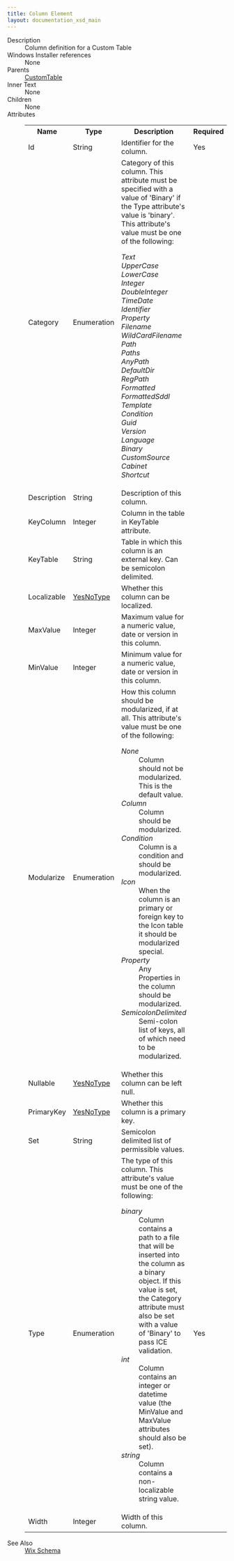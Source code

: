 ```yaml
---
title: Column Element
layout: documentation_xsd_main
---
```

<dl>
  <dt>Description</dt>
  <dd>Column definition for a Custom Table</dd>
  <dt>Windows Installer references</dt>
  <dd>None</dd>
  <dt>Parents</dt>
  <dd>
    <a href="../customtable/">CustomTable</a>
  </dd>
  <dt>Inner Text</dt>
  <dd>None</dd>
  <dt>Children</dt>
  <dd>None</dd>
  <dt>Attributes</dt>
  <dd>
    <table cellspacing="0" cellpadding="0" class="schema">
      <tr>
        <th width="15%">Name</th>
        <th width="15%">Type</th>
        <th width="65%">Description</th>
        <th width="15%">Required</th>
      </tr>
      <tr>
        <td>Id</td>
        <td>String</td>
        <td>Identifier for the column.</td>
        <td>Yes</td>
      </tr>
      <tr>
        <td>Category</td>
        <td>Enumeration</td>
        <td>                         Category of this column.                         This attribute must be specified with a value of 'Binary' if the Type attribute's value is 'binary'.                       This attribute's value must be one of the following:<dl><dt class="enumerationValue"><dfn>Text</dfn></dt><dd></dd><dt class="enumerationValue"><dfn>UpperCase</dfn></dt><dd></dd><dt class="enumerationValue"><dfn>LowerCase</dfn></dt><dd></dd><dt class="enumerationValue"><dfn>Integer</dfn></dt><dd></dd><dt class="enumerationValue"><dfn>DoubleInteger</dfn></dt><dd></dd><dt class="enumerationValue"><dfn>TimeDate</dfn></dt><dd></dd><dt class="enumerationValue"><dfn>Identifier</dfn></dt><dd></dd><dt class="enumerationValue"><dfn>Property</dfn></dt><dd></dd><dt class="enumerationValue"><dfn>Filename</dfn></dt><dd></dd><dt class="enumerationValue"><dfn>WildCardFilename</dfn></dt><dd></dd><dt class="enumerationValue"><dfn>Path</dfn></dt><dd></dd><dt class="enumerationValue"><dfn>Paths</dfn></dt><dd></dd><dt class="enumerationValue"><dfn>AnyPath</dfn></dt><dd></dd><dt class="enumerationValue"><dfn>DefaultDir</dfn></dt><dd></dd><dt class="enumerationValue"><dfn>RegPath</dfn></dt><dd></dd><dt class="enumerationValue"><dfn>Formatted</dfn></dt><dd></dd><dt class="enumerationValue"><dfn>FormattedSddl</dfn></dt><dd></dd><dt class="enumerationValue"><dfn>Template</dfn></dt><dd></dd><dt class="enumerationValue"><dfn>Condition</dfn></dt><dd></dd><dt class="enumerationValue"><dfn>Guid</dfn></dt><dd></dd><dt class="enumerationValue"><dfn>Version</dfn></dt><dd></dd><dt class="enumerationValue"><dfn>Language</dfn></dt><dd></dd><dt class="enumerationValue"><dfn>Binary</dfn></dt><dd></dd><dt class="enumerationValue"><dfn>CustomSource</dfn></dt><dd></dd><dt class="enumerationValue"><dfn>Cabinet</dfn></dt><dd></dd><dt class="enumerationValue"><dfn>Shortcut</dfn></dt><dd></dd></dl></td>
        <td>&nbsp;</td>
      </tr>
      <tr>
        <td>Description</td>
        <td>String</td>
        <td>Description of this column.</td>
        <td>&nbsp;</td>
      </tr>
      <tr>
        <td>KeyColumn</td>
        <td>Integer</td>
        <td>Column in the table in KeyTable attribute.</td>
        <td>&nbsp;</td>
      </tr>
      <tr>
        <td>KeyTable</td>
        <td>String</td>
        <td>Table in which this column is an external key. Can be semicolon delimited.</td>
        <td>&nbsp;</td>
      </tr>
      <tr>
        <td>Localizable</td>
        <td><a href="../simple_type_yesnotype/">YesNoType</a></td>
        <td>Whether this column can be localized.</td>
        <td>&nbsp;</td>
      </tr>
      <tr>
        <td>MaxValue</td>
        <td>Integer</td>
        <td>Maximum value for a numeric value, date or version in this column.</td>
        <td>&nbsp;</td>
      </tr>
      <tr>
        <td>MinValue</td>
        <td>Integer</td>
        <td>Minimum value for a numeric value, date or version in this column.</td>
        <td>&nbsp;</td>
      </tr>
      <tr>
        <td>Modularize</td>
        <td>Enumeration</td>
        <td>How this column should be modularized, if at all.  This attribute's value must be one of the following:<dl><dt class="enumerationValue"><dfn>None</dfn></dt><dd>                                     Column should not be modularized.  This is the default value.                                 </dd><dt class="enumerationValue"><dfn>Column</dfn></dt><dd>                                     Column should be modularized.                                 </dd><dt class="enumerationValue"><dfn>Condition</dfn></dt><dd>                                     Column is a condition and should be modularized.                                 </dd><dt class="enumerationValue"><dfn>Icon</dfn></dt><dd>                                     When the column is an primary or foreign key to the Icon table it should be modularized special.                                 </dd><dt class="enumerationValue"><dfn>Property</dfn></dt><dd>                                     Any Properties in the column should be modularized.                                 </dd><dt class="enumerationValue"><dfn>SemicolonDelimited</dfn></dt><dd>                                     Semi-colon list of keys, all of which need to be modularized.                                 </dd></dl></td>
        <td>&nbsp;</td>
      </tr>
      <tr>
        <td>Nullable</td>
        <td><a href="../simple_type_yesnotype/">YesNoType</a></td>
        <td>Whether this column can be left null.</td>
        <td>&nbsp;</td>
      </tr>
      <tr>
        <td>PrimaryKey</td>
        <td><a href="../simple_type_yesnotype/">YesNoType</a></td>
        <td>Whether this column is a primary key.</td>
        <td>&nbsp;</td>
      </tr>
      <tr>
        <td>Set</td>
        <td>String</td>
        <td>Semicolon delimited list of permissible values.</td>
        <td>&nbsp;</td>
      </tr>
      <tr>
        <td>Type</td>
        <td>Enumeration</td>
        <td>The type of this column.  This attribute's value must be one of the following:<dl><dt class="enumerationValue"><dfn>binary</dfn></dt><dd>                                     Column contains a path to a file that will be inserted into the column as a binary object.                                     If this value is set, the Category attribute must also be set with a value of 'Binary' to pass ICE validation.                                 </dd><dt class="enumerationValue"><dfn>int</dfn></dt><dd>                                     Column contains an integer or datetime value (the MinValue and MaxValue attributes should also be set).                                 </dd><dt class="enumerationValue"><dfn>string</dfn></dt><dd>                                     Column contains a non-localizable string value.                                 </dd></dl></td>
        <td>Yes</td>
      </tr>
      <tr>
        <td>Width</td>
        <td>Integer</td>
        <td>Width of this column.</td>
        <td>&nbsp;</td>
      </tr>
    </table>
  </dd>
  <dt>See Also</dt>
  <dd>
    <a href="../">Wix Schema</a>
  </dd>
</dl>
